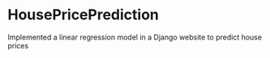 # HousePricePrediction

Implemented a linear regression model in a Django website to predict house prices
